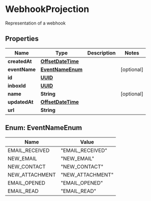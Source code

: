 

# WebhookProjection

Representation of a webhook
## Properties

Name | Type | Description | Notes
------------ | ------------- | ------------- | -------------
**createdAt** | [**OffsetDateTime**](OffsetDateTime) |  | 
**eventName** | [**EventNameEnum**](#EventNameEnum) |  |  [optional]
**id** | [**UUID**](UUID) |  | 
**inboxId** | [**UUID**](UUID) |  | 
**name** | **String** |  |  [optional]
**updatedAt** | [**OffsetDateTime**](OffsetDateTime) |  | 
**url** | **String** |  | 



## Enum: EventNameEnum

Name | Value
---- | -----
EMAIL_RECEIVED | &quot;EMAIL_RECEIVED&quot;
NEW_EMAIL | &quot;NEW_EMAIL&quot;
NEW_CONTACT | &quot;NEW_CONTACT&quot;
NEW_ATTACHMENT | &quot;NEW_ATTACHMENT&quot;
EMAIL_OPENED | &quot;EMAIL_OPENED&quot;
EMAIL_READ | &quot;EMAIL_READ&quot;



